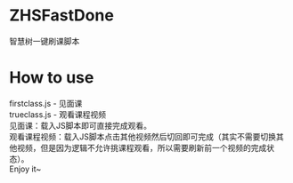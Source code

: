 # ZHSFastDone
智慧树一键刷课脚本
<br>
# How to use
firstclass.js - 见面课
<br>
trueclass.js - 观看课程视频
<br>
见面课：载入JS脚本即可直接完成观看。
<br>
观看课程视频：载入JS脚本点击其他视频然后切回即可完成（其实不需要切换其他视频，但是因为逻辑不允许挑课程观看，所以需要刷新前一个视频的完成状态）。
<br>
Enjoy it~